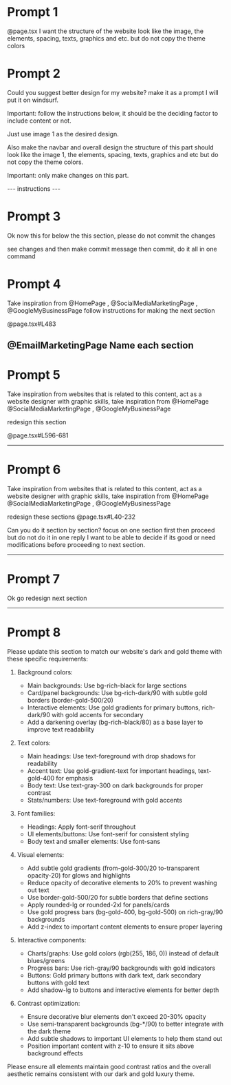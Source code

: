 # Prompt 1
@page.tsx 
I want the structure of the website look like the image, the elements, spacing, texts, graphics and etc. but do not copy the theme colors



# Prompt 2
Could you suggest better design for my website? make it as a prompt I will put it on windsurf.

Important: follow the instructions below, it should be the deciding factor to include content or not.

Just use image 1 as the desired design.

Also make the navbar and overall design the structure of this part should look like the image 1, the elements, spacing, texts, graphics and etc but do not copy the theme colors.

Important: only make changes on this part.

--- instructions ---

# Prompt 3
Ok now this for below the this section, please do not commit the changes

see changes and then make commit message then commit, do it all in one command

# Prompt 4
Take inspiration from @HomePage , @SocialMediaMarketingPage , @GoogleMyBusinessPage follow instructions for making the next section 

@page.tsx#L483 

@EmailMarketingPage 
Name each section
---

# Prompt 5
Take inspiration from websites that is related to this content, act as a website designer with graphic skills, take inspiration from @HomePage @SocialMediaMarketingPage , @GoogleMyBusinessPage 

redesign this section

@page.tsx#L596-681 

---
# Prompt 6
Take inspiration from websites that is related to this content, act as a website designer with graphic skills, take inspiration from @HomePage  @SocialMediaMarketingPage  , @GoogleMyBusinessPage  

redesign these sections
@page.tsx#L40-232 

Can you do it section by section? focus on one section first then proceed but do not do it in one reply I want to be able to decide if its good or need modifications before proceeding to next section.

---
# Prompt 7
Ok go redesign next section

---
# Prompt 8
Please update this section to match our website's dark and gold theme with these specific requirements:

1. Background colors:
   - Main backgrounds: Use bg-rich-black for large sections
   - Card/panel backgrounds: Use bg-rich-dark/90 with subtle gold borders (border-gold-500/20)
   - Interactive elements: Use gold gradients for primary buttons, rich-dark/90 with gold accents for secondary
   - Add a darkening overlay (bg-rich-black/80) as a base layer to improve text readability

2. Text colors:
   - Main headings: Use text-foreground with drop shadows for readability
   - Accent text: Use gold-gradient-text for important headings, text-gold-400 for emphasis
   - Body text: Use text-gray-300 on dark backgrounds for proper contrast
   - Stats/numbers: Use text-foreground with gold accents

3. Font families:
   - Headings: Apply font-serif throughout
   - UI elements/buttons: Use font-serif for consistent styling
   - Body text and smaller elements: Use font-sans

4. Visual elements:
   - Add subtle gold gradients (from-gold-300/20 to-transparent opacity-20) for glows and highlights
   - Reduce opacity of decorative elements to 20% to prevent washing out text
   - Use border-gold-500/20 for subtle borders that define sections
   - Apply rounded-lg or rounded-2xl for panels/cards
   - Use gold progress bars (bg-gold-400, bg-gold-500) on rich-gray/90 backgrounds
   - Add z-index to important content elements to ensure proper layering

5. Interactive components:
   - Charts/graphs: Use gold colors (rgb(255, 186, 0)) instead of default blues/greens
   - Progress bars: Use rich-gray/90 backgrounds with gold indicators
   - Buttons: Gold primary buttons with dark text, dark secondary buttons with gold text
   - Add shadow-lg to buttons and interactive elements for better depth

6. Contrast optimization:
   - Ensure decorative blur elements don't exceed 20-30% opacity
   - Use semi-transparent backgrounds (bg-*/90) to better integrate with the dark theme
   - Add subtle shadows to important UI elements to help them stand out
   - Position important content with z-10 to ensure it sits above background effects

Please ensure all elements maintain good contrast ratios and the overall aesthetic remains consistent with our dark and gold luxury theme.
